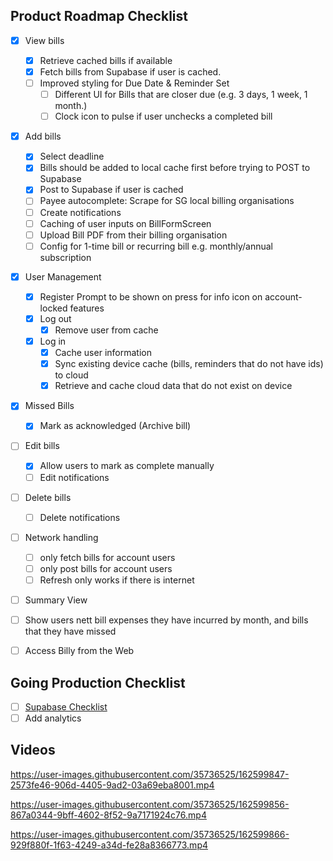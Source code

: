 ## Product Roadmap Checklist

- [x]  View bills
    - [x]  Retrieve cached bills if available
    - [x]  Fetch bills from Supabase if user is cached.
    - [ ]  Improved styling for Due Date & Reminder Set
        - [ ]  Different UI for Bills that are closer due (e.g. 3 days, 1 week, 1 month.)
        - [ ]  Clock icon to pulse if user unchecks a completed bill
- [x]  Add bills
    - [x]  Select deadline
    - [x]  Bills should be added to local cache first before trying to POST to Supabase
    - [x]  Post to Supabase if user is cached
    - [ ]  Payee autocomplete: Scrape for SG local billing organisations
    - [ ]  Create notifications
    - [ ]  Caching of user inputs on BillFormScreen
    - [ ]  Upload Bill PDF from their billing organisation
    - [ ]  Config for 1-time bill or recurring bill e.g. monthly/annual subscription
- [x]  User Management
    - [x]  Register Prompt to be shown on press for info icon on account-locked features
    - [x]  Log out
        - [x]  Remove user from cache
    - [x]  Log in
        - [x]  Cache user information
        - [x]  Sync existing device cache (bills, reminders that do not have ids) to cloud
        - [x]  Retrieve and cache cloud data that do not exist on device
- [x]  Missed Bills
    - [x]  Mark as acknowledged (Archive bill)
- [ ]  Edit bills
    - [x]  Allow users to mark as complete manually
    - [ ]  Edit notifications
- [ ]  Delete bills
    - [ ]  Delete notifications
- [ ]  Network handling
    - [ ]  only fetch bills for account users
    - [ ]  only post bills for account users
    - [ ]  Refresh only works if there is internet
- [ ]  Summary View
  - [ ]  Show users nett bill expenses they have incurred by month, and bills that they have missed
- [ ]  Access Billy from the Web


## Going Production Checklist

- [ ] [Supabase Checklist](https://supabase.com/docs/going-into-prod)
- [ ] Add analytics

## Videos

https://user-images.githubusercontent.com/35736525/162599847-2573fe46-906d-4405-9ad2-03a69eba8001.mp4

https://user-images.githubusercontent.com/35736525/162599856-867a0344-9bff-4602-8f52-9a7171924c76.mp4

https://user-images.githubusercontent.com/35736525/162599866-929f880f-1f63-4249-a34d-fe28a8366773.mp4
